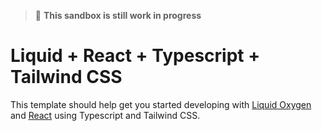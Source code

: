 > :construction: **This sandbox is still work in progress**

# Liquid + React + Typescript + Tailwind CSS

This template should help get you started developing with [Liquid Oxygen](https://emdgroup-liquid.github.io/liquid/) and [React](https://reactjs.org) using Typescript and Tailwind CSS.
